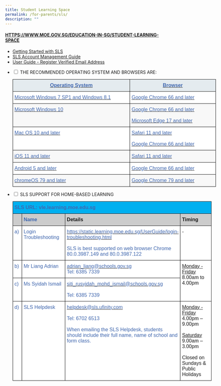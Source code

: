 ```yaml
---
title: Student Learning Space
permalink: /for-parents/sls/
description: ""
---
```

#### [HTTPS://WWW.MOE.GOV.SG/EDUCATION-IN-SG/STUDENT-LEARNING-SPACE](HTTPS://WWW.MOE.GOV.SG/EDUCATION-IN-SG/STUDENT-LEARNING-SPACE)

* [Getting Started with SLS](/files/Getting%20Started%20with%20SLS.pdf)
*   [SLS Account Management Guide](/files/SLS%20Account%20Management%20Guide.pdf)
*   [User Guide - Register Verified Email Address](/files/User%20Guide%20-%20Register%20Verified%20Email%20Address.pdf)
<ul class="jekyllcodex_accordion">
  <li>
    <input type="checkbox" id="accordion1">
    <label for="accordion1">THE RECOMMENDED OPERATING SYSTEM AND BROWSERS ARE:</label>
    <div>
      <p><style type="text/css">
.tg  {border-collapse:collapse;border-spacing:0;margin:0px auto;}
.tg td{border-color:black;border-style:solid;border-width:1px;font-family:Arial, sans-serif;font-size:14px;
  overflow:hidden;padding:10px 5px;word-break:normal;}
.tg th{border-color:black;border-style:solid;border-width:1px;font-family:Arial, sans-serif;font-size:14px;
  font-weight:normal;overflow:hidden;padding:10px 5px;word-break:normal;}
.tg .tg-pyyv{background-color:#F8F8F8;color:#4067AE;font-size:16px;text-align:left;vertical-align:top}
.tg .tg-1d0t{background-color:#E4EBEF;color:#4067AE;font-size:16px;font-weight:bold;text-align:center;vertical-align:top}
.tg .tg-zurh{background-color:#FFF;color:#4067AE;font-size:16px;text-align:left;vertical-align:top}
</style>
<table class="tg" style="undefined;table-layout: fixed; width: 653px">
<colgroup>
<col style="width: 377px">
<col style="width: 276px">
</colgroup>
<tbody>
  <tr>
    <td class="tg-1d0t"><a href="https://www.moe.gov.sg/education/syllabuses/singapore-student-learning-space-(sls)"><span style="text-decoration:none;color:#4067AE">Operating System</span></a></td>
    <td class="tg-1d0t"><a href="https://www.moe.gov.sg/education/syllabuses/singapore-student-learning-space-(sls)"><span style="text-decoration:none;color:#4067AE">Browser</span></a></td>
  </tr>
  <tr>
    <td class="tg-zurh"><a href="https://www.moe.gov.sg/education/syllabuses/singapore-student-learning-space-(sls)"><span style="text-decoration:none;color:#4067AE">Microsoft Windows 7 SP1 and Windows 8.1</span></a></td>
    <td class="tg-zurh"><a href="https://www.moe.gov.sg/education/syllabuses/singapore-student-learning-space-(sls)" target="_blank" rel="noopener noreferrer"><span style="text-decoration:none;color:#4067AE">Google Chrome 66 and later</span></a></td>
  </tr>
  <tr>
    <td class="tg-pyyv"><a href="https://www.moe.gov.sg/education/syllabuses/singapore-student-learning-space-(sls)"><span style="text-decoration:none;color:#4067AE">Microsoft Windows 10</span></a></td>
    <td class="tg-pyyv"><a href="https://www.moe.gov.sg/education/syllabuses/singapore-student-learning-space-(sls)" target="_blank" rel="noopener noreferrer"><span style="text-decoration:none;color:#4067AE">Google Chrome 66 and later</span></a><br><br><a href="https://www.moe.gov.sg/education/syllabuses/singapore-student-learning-space-(sls)" target="_blank" rel="noopener noreferrer"><span style="text-decoration:none;color:#4067AE">Microsoft Edge 17 and later</span></a></td>
  </tr>
  <tr>
    <td class="tg-zurh"><a href="https://www.moe.gov.sg/education/syllabuses/singapore-student-learning-space-(sls)"><span style="text-decoration:none;color:#4067AE">Mac OS 10 and later</span></a></td>
    <td class="tg-zurh"><a href="https://www.moe.gov.sg/education/syllabuses/singapore-student-learning-space-(sls)" target="_blank" rel="noopener noreferrer"><span style="text-decoration:none;color:#4067AE">Safari 11 and later</span></a><br><br><a href="https://www.moe.gov.sg/education/syllabuses/singapore-student-learning-space-(sls)" target="_blank" rel="noopener noreferrer"><span style="text-decoration:none;color:#4067AE">Google Chrome 66 and later</span></a></td>
  </tr>
  <tr>
    <td class="tg-pyyv"><a href="https://www.moe.gov.sg/education/syllabuses/singapore-student-learning-space-(sls)"><span style="text-decoration:none;color:#4067AE">iOS 11 and later</span></a></td>
    <td class="tg-pyyv"><a href="https://www.moe.gov.sg/education/syllabuses/singapore-student-learning-space-(sls)"><span style="text-decoration:none;color:#4067AE">Safari 11 and later</span></a></td>
  </tr>
  <tr>
    <td class="tg-zurh"><a href="https://www.moe.gov.sg/education/syllabuses/singapore-student-learning-space-(sls)"><span style="text-decoration:none;color:#4067AE">Android 5 and later</span></a></td>
    <td class="tg-zurh"><a href="https://www.moe.gov.sg/education/syllabuses/singapore-student-learning-space-(sls)"><span style="text-decoration:none;color:#4067AE">Google Chrome 66 and later</span></a></td>
  </tr>
  <tr>
    <td class="tg-pyyv"><a href="https://www.moe.gov.sg/education/syllabuses/singapore-student-learning-space-(sls)" target="_blank" rel="noopener noreferrer"><span style="color:#4067AE">chromeOS 79 and later</span></a></td>
    <td class="tg-pyyv"><a href="https://www.moe.gov.sg/education/syllabuses/singapore-student-learning-space-(sls)"><span style="text-decoration:none;color:#4067AE">Google Chrome 79 and later</span></a></td>
  </tr>
</tbody>
</table></p>
    </div>
	</li>
	<li>
	<input type="checkbox" id="accordion2">
	<label for="accordion2">SLS SUPPORT FOR HOME-BASED LEARNING</label>
	<div>
		<p><style type="text/css">
.tg  {border-collapse:collapse;border-spacing:0;margin:0px auto;}
.tg td{border-color:black;border-style:solid;border-width:1px;font-family:Arial, sans-serif;font-size:14px;
  overflow:hidden;padding:10px 5px;word-break:normal;}
.tg th{border-color:black;border-style:solid;border-width:1px;font-family:Arial, sans-serif;font-size:14px;
  font-weight:normal;overflow:hidden;padding:10px 5px;word-break:normal;}
.tg .tg-ksjq{background-color:#CCC;color:#4067AE;font-size:16px;text-align:left;vertical-align:top}
.tg .tg-5sko{background-color:#FFF;font-size:16px;text-align:left;vertical-align:top}
.tg .tg-hriy{background-color:#CCC;font-size:16px;font-weight:bold;text-align:left;vertical-align:top}
.tg .tg-wmyy{background-color:#00B0F0;color:#4067AE;font-size:16px;font-weight:bold;text-align:left;vertical-align:top}
.tg .tg-p0sr{background-color:#CCC;color:#4067AE;font-size:16px;font-weight:bold;text-align:left;vertical-align:top}
.tg .tg-zurh{background-color:#FFF;color:#4067AE;font-size:16px;text-align:left;vertical-align:top}
</style>
<table class="tg" style="undefined;table-layout: fixed; width: 639px">
<colgroup>
<col style="width: 44px">
<col style="width: 188px">
<col style="width: 221px">
<col style="width: 186px">
</colgroup>
<tbody>
  <tr>
    <td class="tg-wmyy" colspan="4">SLS URL: vle.learning.moe.edu.sg</td>
  </tr>
  <tr>
    <td class="tg-ksjq"> </td>
    <td class="tg-p0sr">Name</td>
    <td class="tg-hriy">Details</td>
    <td class="tg-hriy">Timing</td>
  </tr>
  <tr>
    <td class="tg-zurh">a)</td>
    <td class="tg-zurh">Login Troubleshooting</td>
    <td class="tg-zurh"><a href="https://static.learning.moe.edu.sg/UserGuide/login-troubleshooting.html"><span style="text-decoration:none;color:#4067AE">https://static.learning.moe.edu.sg/UserGuide/login-troubleshooting.html</span></a><br> <br>SLS is best supported on web browser Chrome 80.0.3987.149 and 80.0.3987.122</td>
    <td class="tg-5sko">-</td>
  </tr>
  <tr>
    <td class="tg-zurh">b)</td>
    <td class="tg-zurh">Mr Liang Adrian</td>
    <td class="tg-zurh"><a href="mailto:adrian_liang@schools.gov.sg"><span style="text-decoration:none;color:#4067AE">adrian_liang@schools.gov.sg</span></a><br>Tel: 6385 7339</td>
    <td class="tg-5sko" rowspan="2"><span style="text-decoration:underline">Monday - Friday</span><br>8.00am to 4.00pm</td>
  </tr>
  <tr>
    <td class="tg-zurh">c)</td>
    <td class="tg-zurh">Ms Syidah Ismail</td>
    <td class="tg-zurh"><a href="mailto:siti_rusyidah_mohd_ismail@schools.gov.sg"><span style="text-decoration:none;color:#4067AE">siti_rusyidah_mohd_ismail@schools.gov.sg</span></a><br> <br><span style="background-color:initial">Tel: 6385 7339</span></td>
  </tr>
  <tr>
    <td class="tg-zurh">d)</td>
    <td class="tg-zurh">SLS Helpdesk</td>
    <td class="tg-zurh"><a href="mailto:helpdesk@sls.ufinity.com"><span style="text-decoration:none;color:#4067AE">helpdesk@sls.ufinity.com</span></a><br> <br>Tel: 6702 6513<br> <br>When emailing the SLS Helpdesk, students should include their full name, name of school and form class.</td>
    <td class="tg-5sko"><span style="text-decoration:underline">Monday - Friday</span><br>4.00pm – 9.00pm<br><br><span style="text-decoration:underline">Saturday</span><br>9.00am – 3.00pm <br><br>Closed on Sundays &amp; Public Holidays</td>
  </tr>
</tbody>
</table></p>
</div>
</li>
</ul>
